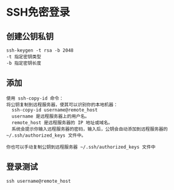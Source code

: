 # SSH免密登录

## 创建公钥私钥
```text
ssh-keygen -t rsa -b 2048
-t 指定密钥类型
-b 指定密钥长度
```

## 添加
```text
使用 ssh-copy-id 命令：
将公钥复制到远程服务器，使其可以识别你的本地机器：
  ssh-copy-id username@remote_host
  username 是远程服务器上的用户名。
  remote_host 是远程服务器的 IP 地址或域名。
  系统会提示你输入远程服务器的密码，输入后，公钥会自动添加到远程服务器的 ~/.ssh/authorized_keys 文件中。

你也可以手动复制公钥到远程服务器 ~/.ssh/authorized_keys 文件中
```

## 登录测试
```text
ssh username@remote_host
```